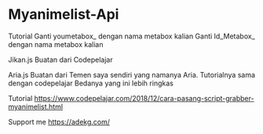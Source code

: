 # Myanimelist-Api

Tutorial
Ganti youmetabox_ dengan nama metabox kalian
Ganti Id_Metabox_ dengan nama metabox kalian

Jikan.js Buatan dari Codepelajar

Aria.js Buatan dari Temen saya sendiri yang namanya Aria. Tutorialnya sama dengan codepelajar
Bedanya yang ini lebih ringkas

Tutorial
https://www.codepelajar.com/2018/12/cara-pasang-script-grabber-myanimelist.html

Support me 
https://adekg.com/
